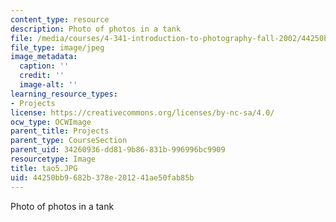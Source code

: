 ```yaml
---
content_type: resource
description: Photo of photos in a tank
file: /media/courses/4-341-introduction-to-photography-fall-2002/44250bb9682b378e201241ae50fab85b_tao5.JPG
file_type: image/jpeg
image_metadata:
  caption: ''
  credit: ''
  image-alt: ''
learning_resource_types:
- Projects
license: https://creativecommons.org/licenses/by-nc-sa/4.0/
ocw_type: OCWImage
parent_title: Projects
parent_type: CourseSection
parent_uid: 34260936-dd81-9b86-831b-996996bc9909
resourcetype: Image
title: tao5.JPG
uid: 44250bb9-682b-378e-2012-41ae50fab85b
---
```

Photo of photos in a tank